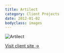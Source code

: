 ```yaml
---
title: Artilect
category: Client Projects
date: 2012-01-02
bodyclass: images
---
```


<img src="../assets/images/projects/artilect-01.png" alt="Artilect" />

<p><a href="http://artilect.se/">Visit client site &rarr;</a></p>
